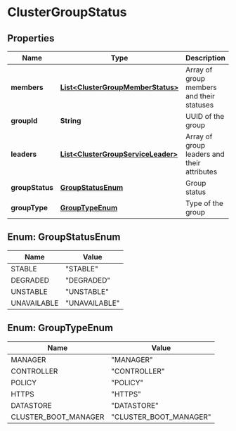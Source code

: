 # ClusterGroupStatus

## Properties
Name | Type | Description | Notes
------------ | ------------- | ------------- | -------------
**members** | [**List&lt;ClusterGroupMemberStatus&gt;**](ClusterGroupMemberStatus.md) | Array of group members and their statuses |  [optional]
**groupId** | **String** | UUID of the group |  [optional]
**leaders** | [**List&lt;ClusterGroupServiceLeader&gt;**](ClusterGroupServiceLeader.md) | Array of group leaders and their attributes |  [optional]
**groupStatus** | [**GroupStatusEnum**](#GroupStatusEnum) | Group status |  [optional]
**groupType** | [**GroupTypeEnum**](#GroupTypeEnum) | Type of the group |  [optional]

<a name="GroupStatusEnum"></a>
## Enum: GroupStatusEnum
Name | Value
---- | -----
STABLE | &quot;STABLE&quot;
DEGRADED | &quot;DEGRADED&quot;
UNSTABLE | &quot;UNSTABLE&quot;
UNAVAILABLE | &quot;UNAVAILABLE&quot;

<a name="GroupTypeEnum"></a>
## Enum: GroupTypeEnum
Name | Value
---- | -----
MANAGER | &quot;MANAGER&quot;
CONTROLLER | &quot;CONTROLLER&quot;
POLICY | &quot;POLICY&quot;
HTTPS | &quot;HTTPS&quot;
DATASTORE | &quot;DATASTORE&quot;
CLUSTER_BOOT_MANAGER | &quot;CLUSTER_BOOT_MANAGER&quot;

